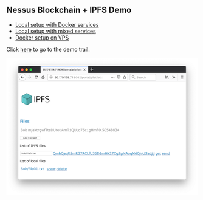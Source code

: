 
## Nessus Blockchain + IPFS Demo

* [Local setup with Docker services ](setup/Setup-All-Docker.md)
* [Local setup with mixed services](setup/Setup-Mixed-Docker.md)
* [Docker setup on VPS](setup/Setup-VPS-Docker.md)

Click [here](trail/index.md) to go to the demo trail.

![preview](trail/img/bob-list-02-small.png)

